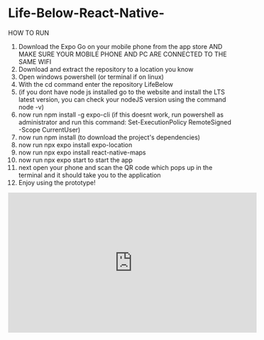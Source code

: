 # Life-Below-React-Native-

HOW TO RUN
1. Download the Expo Go on your mobile phone from the app store AND MAKE SURE YOUR MOBILE PHONE AND PC ARE CONNECTED TO THE SAME WIFI
2. Download and extract the repository to a location you know
3. Open windows powershell (or terminal if on linux)
4. With the cd command enter the repository LifeBelow
5. (if you dont have node js installed go to the website and install the LTS latest version, you can check your nodeJS version using the command node -v)
6. now run npm install -g expo-cli (if this doesnt work, run powershell as administrator and run this command: Set-ExecutionPolicy RemoteSigned -Scope CurrentUser)
7. now run npm install (to download the project's dependencies)
8. now run npx expo install expo-location
9. now run npx expo install react-native-maps
10. now run npx expo start to start the app
11. next open your phone and scan the QR code which pops up in the terminal and it should take you to the application
12. Enjoy using the prototype!
    
<iframe width="560" height="315" src="https://www.youtube.com/embed/videoseries?list=PLa0X8b3FvpXNY0AfME-J9s1sDhE9qLFcl" title="YouTube video player" frameborder="0" allow="accelerometer; autoplay; clipboard-write; encrypted-media; gyroscope; picture-in-picture" allowfullscreen></iframe>
